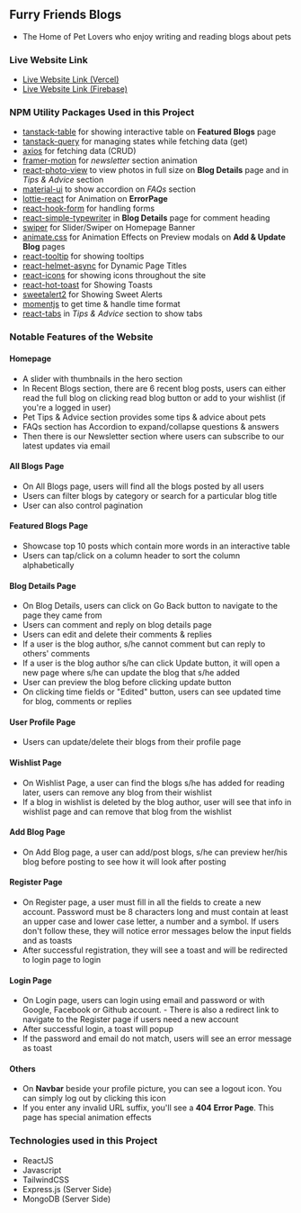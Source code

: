 ## Furry Friends Blogs

- The Home of Pet Lovers who enjoy writing and reading blogs about pets

### Live Website Link

- [Live Website Link (Vercel)](https://furry-friends-blogs-nhb.vercel.app)
- [Live Website Link (Firebase)](https://furry-friends-dcbd4.web.app)

### NPM Utility Packages Used in this Project

- [tanstack-table](https://tanstack.com/table/latest) for showing interactive table on **Featured Blogs** page
- [tanstack-query](https://tanstack.com/query/latest) for managing states while fetching data (get)
- [axios](https://axios-http.com/docs/intro) for fetching data (CRUD)
- [framer-motion](https://www.npmjs.com/package/framer-motion) for *newsletter* section animation
- [react-photo-view](https://www.npmjs.com/package/react-photo-view) to view photos in full size on **Blog Details** page and in *Tips & Advice* section
- [material-ui](https://mui.com/material-ui/) to show accordion on *FAQs* section
- [lottie-react](https://lottiereact.com/components/Lottie#getting-started) for Animation on **ErrorPage**
- [react-hook-form](https://react-hook-form.com/) for handling forms
- [react-simple-typewriter](https://www.npmjs.com/package/react-simple-typewriter) in **Blog Details** page for comment heading
- [swiper](https://swiperjs.com/) for Slider/Swiper on Homepage Banner
- [animate.css](https://animate.style/) for Animation Effects on Preview modals on **Add & Update Blog** pages
- [react-tooltip](https://react-tooltip.com/) for showing tooltips
- [react-helmet-async](https://www.npmjs.com/package/react-helmet-async) for Dynamic Page Titles
- [react-icons](https://react-icons.github.io/react-icons/) for showing icons throughout the site
- [react-hot-toast](https://react-hot-toast.com/) for Showing Toasts
- [sweetalert2](https://sweetalert2.github.io/) for Showing Sweet Alerts
- [momentjs](https://momentjs.com/) to get time & handle time format
- [react-tabs](https://www.npmjs.com/package/react-tabs) in *Tips & Advice* section to show tabs

### Notable Features of the Website

#### Homepage

- A slider with thumbnails in the hero section
- In Recent Blogs section, there are 6 recent blog posts, users can either read the full blog on clicking read blog button or add to your wishlist (if you're a logged in user)
- Pet Tips & Advice section provides some tips & advice about pets
- FAQs section has Accordion to expand/collapse questions & answers
- Then there is our Newsletter section where users can subscribe to our latest updates via email

#### All Blogs Page

- On All Blogs page, users will find all the blogs posted by all users
- Users can filter blogs by category or search for a particular blog title
- User can also control pagination

#### Featured Blogs Page

- Showcase top 10 posts which contain more words in an interactive table
- Users can tap/click on a column header to sort the column alphabetically

#### Blog Details Page

- On Blog Details, users can click on Go Back button to navigate to the page they came from
- Users can comment and reply on blog details page
- Users can edit and delete their comments & replies
- If a user is the blog author, s/he cannot comment but can reply to others' comments
- If a user is the blog author s/he can click Update button, it will open a new page where s/he can update the blog that s/he added
- User can preview the blog before clicking update button
- On clicking time fields or "Edited" button, users can see updated time for blog, comments or replies

#### User Profile Page

- Users can update/delete their blogs from their profile page

#### Wishlist Page

- On Wishlist Page, a user can find the blogs s/he has added for reading later, users can remove any blog from their wishlist
- If a blog in wishlist is deleted by the blog author, user will see that info in wishlist page and can remove that blog from the wishlist

#### Add Blog Page

- On Add Blog page, a user can add/post blogs, s/he can preview her/his blog before posting to see how it will look after posting

#### Register Page

- On Register page, a user must fill in all the fields to create a new account. Password must be 8 characters long and must contain at least an upper case and lower case letter, a number and a symbol. If users don't follow these, they will notice error messages below the input fields and as toasts
- After successful registration, they will see a toast and will be redirected to login page to login

#### Login Page

- On Login page, users can login using email and password or with Google, Facebook or Github account. - There is also a redirect link to navigate to the Register page if users need a new account
- After successful login, a toast will popup
- If the password and email do not match, users will see an error message as toast

#### Others

- On **Navbar** beside your profile picture, you can see a logout icon. You can simply log out by clicking this icon
- If you enter any invalid URL suffix, you'll see a **404 Error Page**. This page has special animation effects

### Technologies used in this Project

- ReactJS
- Javascript
- TailwindCSS
- Express.js (Server Side)
- MongoDB (Server Side)
